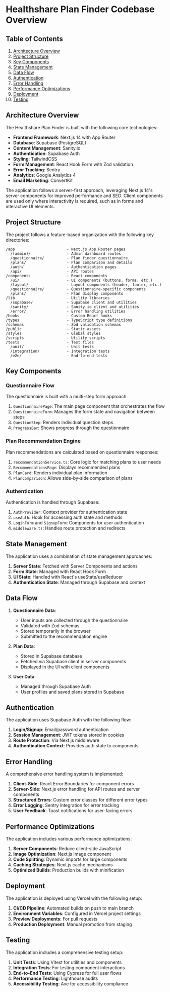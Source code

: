 # Healthshare Plan Finder Codebase Overview

## Table of Contents

1. [Architecture Overview](#architecture-overview)
2. [Project Structure](#project-structure)
3. [Key Components](#key-components)
4. [State Management](#state-management)
5. [Data Flow](#data-flow)
6. [Authentication](#authentication)
7. [Error Handling](#error-handling)
8. [Performance Optimizations](#performance-optimizations)
9. [Deployment](#deployment)
10. [Testing](#testing)

## Architecture Overview

The Healthshare Plan Finder is built with the following core technologies:

- **Frontend Framework**: Next.js 14 with App Router
- **Database**: Supabase (PostgreSQL)
- **Content Management**: Sanity.io
- **Authentication**: Supabase Auth
- **Styling**: TailwindCSS
- **Form Management**: React Hook Form with Zod validation
- **Error Tracking**: Sentry
- **Analytics**: Google Analytics 4
- **Email Marketing**: ConvertKit

The application follows a server-first approach, leveraging Next.js 14's server components for improved performance and SEO. Client components are used only where interactivity is required, such as in forms and interactive UI elements.

## Project Structure

The project follows a feature-based organization with the following key directories:

```
/app                       - Next.js App Router pages
  /(admin)/                - Admin dashboard routes
  /questionnaire/          - Plan finder questionnaire
  /plans/                  - Plan comparison and details
  /auth/                   - Authentication pages
  /api/                    - API routes
/components                - React components
  /ui/                     - UI components (buttons, forms, etc.)
  /layout/                 - Layout components (header, footer, etc.)
  /questionnaire/          - Questionnaire-specific components
  /plans/                  - Plan display components
/lib                       - Utility libraries
  /supabase/               - Supabase client and utilities
  /sanity/                 - Sanity.io client and utilities
  /error/                  - Error handling utilities
/hooks                     - Custom React hooks
/types                     - TypeScript type definitions
/schemas                   - Zod validation schemas
/public                    - Static assets
/styles                    - Global styles
/scripts                   - Utility scripts
/tests                     - Test files
  /unit/                   - Unit tests
  /integration/            - Integration tests
  /e2e/                    - End-to-end tests
```

## Key Components

### Questionnaire Flow

The questionnaire is built with a multi-step form approach:

1. `QuestionnairePage`: The main page component that orchestrates the flow
2. `QuestionnaireForm`: Manages the form state and navigation between steps
3. `QuestionStep`: Renders individual question steps
4. `ProgressBar`: Shows progress through the questionnaire

### Plan Recommendation Engine

Plan recommendations are calculated based on questionnaire responses:

1. `recommendationService.ts`: Core logic for matching plans to user needs
2. `RecommendationsPage`: Displays recommended plans
3. `PlanCard`: Renders individual plan information
4. `PlanComparison`: Allows side-by-side comparison of plans

### Authentication

Authentication is handled through Supabase:

1. `AuthProvider`: Context provider for authentication state
2. `useAuth`: Hook for accessing auth state and methods
3. `LoginForm` and `SignupForm`: Components for user authentication
4. `middleware.ts`: Handles route protection and redirects

## State Management

The application uses a combination of state management approaches:

1. **Server State**: Fetched with Server Components and actions
2. **Form State**: Managed with React Hook Form
3. **UI State**: Handled with React's useState/useReducer
4. **Authentication State**: Managed through Supabase and context

## Data Flow

1. **Questionnaire Data**:
   - User inputs are collected through the questionnaire
   - Validated with Zod schemas
   - Stored temporarily in the browser
   - Submitted to the recommendation engine

2. **Plan Data**:
   - Stored in Supabase database
   - Fetched via Supabase client in server components
   - Displayed in the UI with client components

3. **User Data**:
   - Managed through Supabase Auth
   - User profiles and saved plans stored in Supabase

## Authentication

The application uses Supabase Auth with the following flow:

1. **Login/Signup**: Email/password authentication
2. **Session Management**: JWT tokens stored in cookies
3. **Route Protection**: Via Next.js middleware
4. **Authentication Context**: Provides auth state to components

## Error Handling

A comprehensive error handling system is implemented:

1. **Client-Side**: React Error Boundaries for component errors
2. **Server-Side**: Next.js error handling for API routes and server components
3. **Structured Errors**: Custom error classes for different error types
4. **Error Logging**: Sentry integration for error tracking
5. **User Feedback**: Toast notifications for user-facing errors

## Performance Optimizations

The application includes various performance optimizations:

1. **Server Components**: Reduce client-side JavaScript
2. **Image Optimization**: Next.js Image component
3. **Code Splitting**: Dynamic imports for large components
4. **Caching Strategies**: Next.js cache mechanisms
5. **Optimized Builds**: Production builds with minification

## Deployment

The application is deployed using Vercel with the following setup:

1. **CI/CD Pipeline**: Automated builds on push to main branch
2. **Environment Variables**: Configured in Vercel project settings
3. **Preview Deployments**: For pull requests
4. **Production Deployment**: Manual promotion from staging

## Testing

The application includes a comprehensive testing setup:

1. **Unit Tests**: Using Vitest for utilities and components
2. **Integration Tests**: For testing component interactions
3. **End-to-End Tests**: Using Cypress for full user flows
4. **Performance Testing**: Lighthouse audits
5. **Accessibility Testing**: Axe for accessibility compliance 